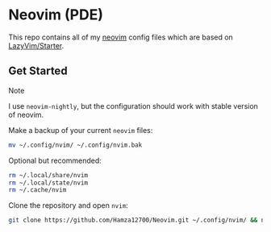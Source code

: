 # Neovim (PDE)

This repo contains all of my [neovim](https://github.com/neovim/neovim) config files which are based on [LazyVim/Starter](https://github.com/lazyVim/starter/).

## Get Started

> [!NOTE]
> I use `neovim-nightly`, but the configuration should work with stable version of neovim.

Make a backup of your current `neovim` files:

```bash
mv ~/.config/nvim/ ~/.config/nvim.bak
```

Optional but recommended:

```bash
rm ~/.local/share/nvim
rm ~/.local/state/nvim
rm ~/.cache/nvim
```

Clone the repository and open `nvim`:

```bash
git clone https://github.com/Hamza12700/Neovim.git ~/.config/nvim/ && nvim
```
